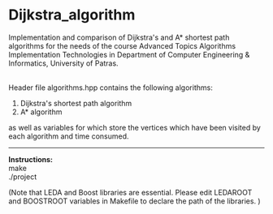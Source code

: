 # Dijkstra_algorithm


Implementation and comparison of Dijkstra's and A* shortest path algorithms for the needs of the course Advanced Topics Algorithms Implementation Technologies in Department of Computer Engineering & Informatics, University of Patras.<br><br>

Header file algorithms.hpp contains the following algorithms:
1. Dijkstra's shortest path algorithm<br>
2. A* algorithm<br>

as well as variables for which store the vertices which have been visited by each algorithm and time consumed.

***

<b>Instructions:</b><br>
make<br>
./project<br>

(Note that LEDA and Boost libraries are essential. Please edit LEDAROOT and BOOSTROOT variables in Makefile to declare the path of the libraries. )



